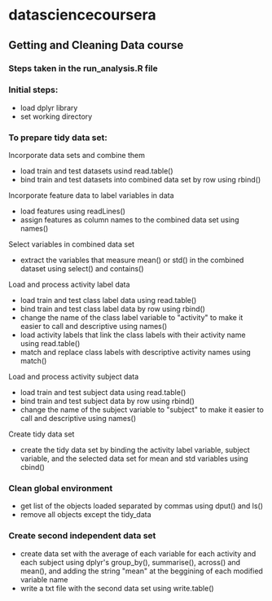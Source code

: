 # datasciencecoursera 
## Getting and Cleaning Data course

### Steps taken in the run_analysis.R file 

### Initial steps: 

- load dplyr library 
- set working directory 


### To prepare tidy data set: 

Incorporate data sets and combine them 
- load train and test datasets usind read.table() 
- bind train and test datasets into combined data set by row using rbind() 

Incorporate feature data to label variables in data 
- load features using readLines() 
- assign features as column names to the combined data set using names() 

Select variables in combined data set 
- extract the variables that measure mean() or std() in the combined dataset using select() and contains() 

Load and process activity label data 
- load train and test class label data using read.table() 
- bind train and test class label data by row using rbind() 
- change the name of the class label variable to "activity" to make it easier to call and descriptive using names() 
- load activity labels that link the class labels with their activity name using read.table() 
- match and replace class labels with descriptive activity names using match() 

Load and process activity subject data
- load train and test subject data using read.table()
- bind train and test subject data by row using rbind()
- change the name of the subject variable to "subject" to make it easier to call and descriptive using names() 

Create tidy data set
- create the tidy data set by binding the activity label variable, subject variable, and the selected data set for mean and std variables using cbind()



### Clean global environment

- get list of the objects loaded separated by commas using dput() and ls()
- remove all objects except the tidy_data



### Create second independent data set

- create data set with the average of each variable for each activity and each subject using dplyr's group_by(), summarise(), across() and mean(), and adding the string "mean" at the beggining of each modified variable name
- write a txt file with the second data set using write.table()

